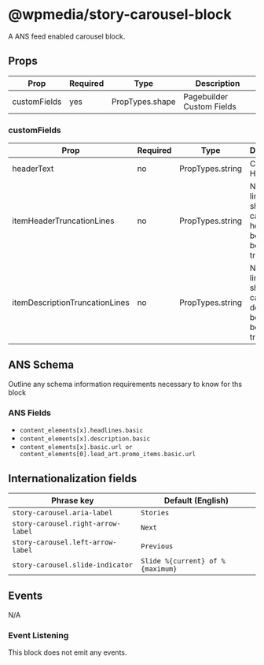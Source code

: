 # @wpmedia/story-carousel-block

A ANS feed enabled carousel block.

## Props

| **Prop**     | **Required** | **Type**        | **Description**           |
| ------------ | ------------ | --------------- | ------------------------- |
| customFields | yes          | PropTypes.shape | Pagebuilder Custom Fields |

### customFields

| **Prop**                       | **Required** | **Type**         | **Description**                                                         |
| ------------------------------ | ------------ | ---------------- | ----------------------------------------------------------------------- |
| headerText                     | no           | PropTypes.string | Carousel Header text                                                    |
| itemHeaderTruncationLines      | no           | PropTypes.string | Number of lines to show in the card header before being truncated.      |
| itemDescriptionTruncationLines | no           | PropTypes.string | Number of lines to show in the card description before being truncated. |

## ANS Schema

Outline any schema information requirements necessary to know for ths block

### ANS Fields

- `content_elements[x].headlines.basic`
- `content_elements[x].description.basic`
- `content_elements[x].basic.url or content_elements[0].lead_art.promo_items.basic.url`

## Internationalization fields

| Phrase key                         | Default (English)                |
| ---------------------------------- | -------------------------------- |
| `story-carousel.aria-label`        | `Stories`                        |
| `story-carousel.right-arrow-label` | `Next`                           |
| `story-carousel.left-arrow-label`  | `Previous`                       |
| `story-carousel.slide-indicator`   | `Slide %{current} of %{maximum}` |

## Events

N/A

### Event Listening

This block does not emit any events.
